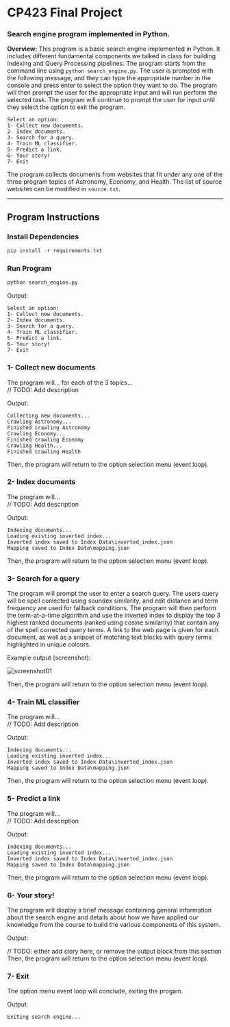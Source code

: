# **CP423 Final Project**
### **Search engine program implemented in Python.**

**Overview:** This program is a basic search engine implemented in Python. It includes different fundamental components we talked in class for building Indexing and Query Processing pipelines. The program starts from the command line using `python search_engine.py`. The user is prompted with the following message, and they can type the appropriate number in the console and press enter to select the option they want to do. The program will then prompt the user for the appropriate input and will run perform the selected task. The program will continue to prompt the user for input until they select the option to exit the program.

    Select an option:
    1- Collect new documents.
    2- Index documents.
    3- Search for a query.
    4- Train ML classifier.
    5- Predict a link.
    6- Your story!
    7- Exit


The program collects documents from websites that fit under any one of the three program topics of Astronomy, Economy, and Health. The list of source websites can be modified in `source.txt`.

---


## **Program Instructions**

### Install Dependencies
```powershell
pip install -r requirements.txt
```

### Run Program
```Bash
python search_engine.py
```
Output:

    Select an option:
    1- Collect new documents.
    2- Index documents.
    3- Search for a query.
    4- Train ML classifier.
    5- Predict a link.
    6- Your story!
    7- Exit


### 1- Collect new documents

The program will... for each of the 3 topics...  
// TODO: Add description

Output:

    Collecting new documents...
    Crawling Astronomy...
    Finished crawling Astronomy
    Crawling Economy...
    Finished crawling Economy
    Crawling Health...
    Finished crawling Health
Then, the program will return to the option selection menu (event loop).


### 2- Index documents

The program will...   
// TODO: Add description

Output:

    Indexing documents...
    Loading existing inverted index...
    Inverted index saved to Index Data\inverted_index.json
    Mapping saved to Index Data\mapping.json
Then, the program will return to the option selection menu (event loop).


### 3- Search for a query

The program will prompt the user to enter a search query. The users query will be spell corrected using soundex similarity, and edit distance and term frequency are used for fallback conditions. The program will then perform the term-at-a-time algorithm and use the inverted index to display the top 3 highest ranked documents (ranked using cosine similarity) that contain any of the spell corrected query terms. A link to the web page is given for each document, as well as a snippet of matching text blocks with query terms highlighted in unique colours.

Example output (screenshot):

![screenshot01](https://user-images.githubusercontent.com/19508210/233170942-b92b08e9-a3ce-44ae-84a1-1b19eed3c47e.png)

Then, the program will return to the option selection menu (event loop).


### 4- Train ML classifier

The program will...   
// TODO: Add description

Output:

    Indexing documents...
    Loading existing inverted index...
    Inverted index saved to Index Data\inverted_index.json
    Mapping saved to Index Data\mapping.json
Then, the program will return to the option selection menu (event loop).


### 5- Predict a link

The program will...   
// TODO: Add description

Output:

    Indexing documents...
    Loading existing inverted index...
    Inverted index saved to Index Data\inverted_index.json
    Mapping saved to Index Data\mapping.json
Then, the program will return to the option selection menu (event loop).


### 6- Your story!

The program will display a brief message containing general information about the search engine and details about how we have applied our knowledge from the course to build the various components of this system.

Output:

// TODO: either add story here, or remove the output block from this section  
Then, the program will return to the option selection menu (event loop).


### 7- Exit

The option menu event loop will conclude, exiting the progam.

Output:

    Exiting search engine...
